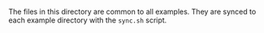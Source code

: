 The files in this directory are common to all examples.
They are synced to each example directory with the `sync.sh` script.

